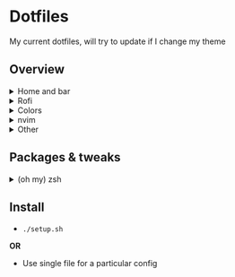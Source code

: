 # Dotfiles

My current dotfiles, will try to update if I change my theme

## Overview

<details>
<summary>Home and bar</summary>

![Home](images/home.png)

Polybar forest, with gruvbox theme

![Bar](images/bar.png)

Alacritty + tmux:

![Term](images/tmux.png)

</details>

<details>
<summary>Rofi</summary>

![Launcher](images/rofi_launcher.png)
![Power menu](images/rofi_power.png)

</details>

<details>
<summary>Colors</summary>

[Gruvbox theme](https://github.com/morhetz/gruvbox).

</details>

<details>
<summary>nvim</summary>

![Nvim](images/nvim.png)

[nvchad](https://nvchad.github.io/) with `gruvchad` theme.

</details>

<details>
<summary>Other</summary>

Firefox [NightTab](https://github.com/zombieFox/nightTab)

![Startpage](images/start.png)

Dunst notifier

![Dunst](images/dunst.png)

</details>

## Packages & tweaks

<details>
<summary>(oh my) zsh</summary>

I use the [starship prompt](https://starship.rs/).

</details>


## Install

* `./setup.sh`

**OR**

* Use single file for a particular config

